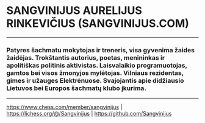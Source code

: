 # SANGVINIJUS AURELIJUS RINKEVIČIUS (SANGVINIJUS.COM)
- - - - - - - - - - - - - - - - - - - - - - - - - - - - - - - - - - - - - - - - - - - - - 
### Patyres šachmatu mokytojas ir treneris, visa gyvenima žaides žaidėjas. Trokštantis autorius, poetas, menininkas ir apolitiškas politinis aktivistas. Laisvalaikio programuotojas, gamtos bei visos žmonyjos mylėtojas. Vilniaus rezidentas, gimes ir užauges Elektrėnuose. Svajojantis apie didžiausio Lietuvos bei Europos šachmatų klubo įkurima.
- - - - - - - - - - - - - - - - - - - - - - - - - - - - - - - - - - - - - - - - - - - - - 
https://www.chess.com/member/sangvinijus | https://lichess.org/@/Sangvinijus | https://github.com/Sangvinijus
